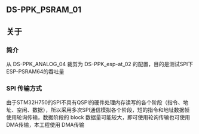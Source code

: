 ## DS-PPK_PSRAM_01

## 关于

### 简介

从 DS-PPK_ANALOG_04 裁剪为 DS-PPK_esp-at_02 的配置，目的是测试SPI下ESP-PSRAM64的吞吐量

### SPI 传输方式

由于STM32H750的SPI不具有QSPI的硬件处理内存读写的各个阶段（指令、地址、空闲、数据），所以采用多次SPI通信模拟各个阶段，短的指令和地址数据帧使用轮询传输，数据阶段的 block 数据量可能较大，即可使用轮询传输也可使用DMA传输，本工程使用 DMA传输

